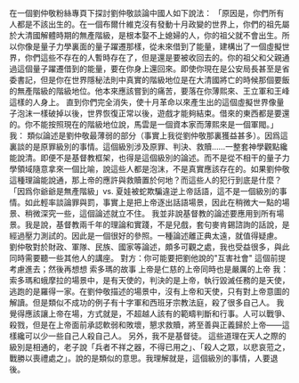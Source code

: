 在一個劉仲敬粉絲專頁下探討劉仲敬談論中國人如下說法：
「原因是，你們所有人都是不該出生的。在一個布爾什維克沒有發動十月政變的世界上，你們的祖先屬於大清國解體時期的無產階級，是根本娶不上媳婦的人，你的祖父就不會出生。所以你像是量子力學裏面的量子躍遷那樣，從未來借到了能量，建構出了一個虛擬世界，你們這些不存在的人暫時存在了，但是還是要被收回去的。你的祖父和父親通過這個量子躍遷借到的能量，要在你身上還回來。即使你現在是公安局長甚至是省委書記，但是你在世界隱秘法則中真實的階級地位是在大清國將亡的時候那個要飯的無產階級的階級地位。他本來應該嘗到的痛苦，要落在你薄熙來、王立軍和王峰這樣的人身上。 
直到你們完全消失，使十月革命以來產生出的這個虛擬世界像量子泡沫一樣破掉以後，世界恢復正常以後，遊戲才能夠結束。借來的東西都是要還的。你不能按照現在的階級地位說，馬雲是一個資本家而薄熙來是一個軍閥。」
我：
類似論述是劉仲敬最薄弱的部分（事實上我從劉仲敬那裏獲益甚多）。因爲這裏談的是原罪級別的事情。這個級別涉及原罪、判決、救贖……一整套神學觀點纔能說清。即便不是基督教框架，也得是這個級別的論述。而不是從不相干的量子力學領域隨意拿來一個比喻，說這些人都是泡沫，不是真實應該存在的。如果劉仲敬這種理論能說通，那上帝的應許與救贖置於何地？而這些人的犯行到底是什麼？「因爲你爺爺是無產階級」vs. 夏娃被蛇欺騙違逆上帝話語，這不是一個級別的事情。如此輕率談論罪與罰，事實上是把上帝逐出話語場景，因此在稍微大一點的場景、稍微深究一些，這個論述就立不住。
我並非說基督教的論述要應用到所有場景。我是說，基督教兩千年的理論和實踐，不是兒戲，套句麥肯錫諮詢的話說，是經過壓力測試的。因此是一個很好的參照。一種論述離正典太遠，就值得疑慮。
劉仲敬對於財政、軍隊、民族、國家等論述，頗多可觀之處，我也受益很多，與此同時需要聽一些其他人的講座。
對方：你可能要把劉他說的"互害社會" 這個前提考慮進去；然後再想想 索多瑪的故事 上帝是仁慈的上帝同時也是嚴厲的上帝
我：
索多瑪和蛾摩拉的場景中，是有天使的，判決的是上帝，執行毀滅任務的是天使，逃跑的是羅得一家。在劉仲敬描述的場景中，沒有上帝和天使，只有對上帝意圖的解讀。但是類似不成功的例子有十字軍和西班牙宗教法庭，殺了很多自己人。
我覺得應該讓上帝在場，方式就是，不超越人該有的範疇判斷和行事。人可以戰爭、殺戮，但是在上帝面前承認軟弱和敗壞，懇求救贖，將至善與正義歸於上帝——這樣纔可以少一些自己人殺自己人。
另外，我不是基督徒。
這些道理在天人之際的級別是相通的，老子說「兵者不祥之器，不得已用之」、「殺人之眾，以悲哀蒞之，戰勝以喪禮處之」。說的是類似的意思。我理解就是，這個級別的事情，人要退後。